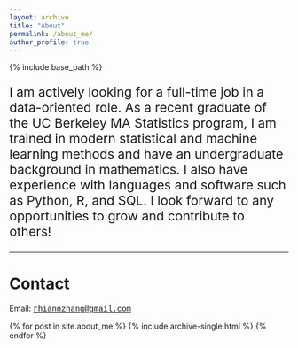 ```yaml
---
layout: archive
title: "About"
permalink: /about_me/
author_profile: true
---
```


{% include base_path %}

<p style="font-size: 23px">
  I am actively looking for a full-time job in a data-oriented role. As a recent graduate of the UC Berkeley MA Statistics program, I am trained in modern statistical and machine learning methods and have an undergraduate background in mathematics. I also have experience with languages and software such as Python, R, and SQL. I look forward to any opportunities to grow and contribute to others! 
</p>

<hr/>

# Contact

Email: <span style = "font-family:'Courier New',monospace;">rhiannzhang@gmail.com</span>

{% for post in site.about_me %}
  {% include archive-single.html %}
{% endfor %}
